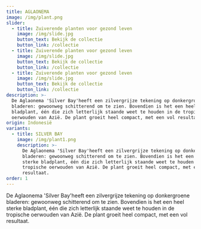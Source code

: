 ```yaml
---
title: AGLAONEMA
image: /img/plant.png
slider:
  - title: Zuiverende planten voor gezond leven
    image: /img/slide.jpg
    button_text: Bekijk de collectie
    button_link: /collectie
  - title: Zuiverende planten voor gezond leven
    image: /img/slide.jpg
    button_text: Bekijk de collectie
    button_link: /collectie
  - title: Zuiverende planten voor gezond leven
    image: /img/slide.jpg
    button_text: Bekijk de collectie
    button_link: /collectie
description: >-
  De Aglaonema 'Silver Bay'heeft een zilvergrijze tekening op donkergroene
  bladeren: gewoonweg schitterend om te zien. Bovendien is het een heel sterke
  bladplant, één die zich letterlijk staande weet te houden in de tropische
  oerwouden van Azië. De plant groeit heel compact, met een vol resultaat.
origin: Indonesië
variants:
  - title: SILVER BAY
    image: /img/plant1.png
    description: >-
      De Aglaonema 'Silver Bay'heeft een zilvergrijze tekening op donkergroene
      bladeren: gewoonweg schitterend om te zien. Bovendien is het een heel
      sterke bladplant, één die zich letterlijk staande weet te houden in de
      tropische oerwouden van Azië. De plant groeit heel compact, met een vol
      resultaat.
order: 1
---
```



De Aglaonema 'Silver Bay'heeft een zilvergrijze tekening op donkergroene bladeren: gewoonweg schitterend om te zien. Bovendien is het een heel sterke bladplant, &eacute;&eacute;n die zich letterlijk staande weet te houden in de tropische oerwouden van Azi&euml;. De plant groeit heel compact, met een vol resultaat.